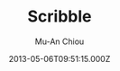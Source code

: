 ---
title: Scribble
github: 'https://github.com/muan/scribble'
demo: 'http://scribble.muan.co/'
author: Mu-An Chiou
ssg:
  - Jekyll
cms:
  - No Cms
date: 2013-05-06T09:51:15.000Z
github_branch: gh-pages
description: ':tomato: A Jekyll theme.'
stale: true
---
